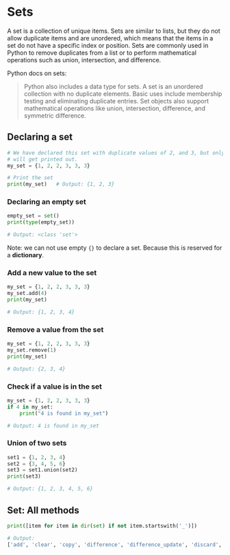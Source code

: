 # Sets

A set is a collection of unique items. Sets are similar to lists, but they do not allow duplicate items and are unordered, which means that the items in a set do not have a specific index or position. Sets are commonly used in Python to remove duplicates from a list or to perform mathematical operations such as union, intersection, and difference.

Python docs on sets:
> Python also includes a data type for sets. A set is an unordered collection with no duplicate elements. Basic uses include membership testing and eliminating duplicate entries. Set objects also support mathematical operations like union, intersection, difference, and symmetric difference.

## Declaring a set

```python
# We have declared this set with duplicate values of 2, and 3, but only one copy of each value
# will get printed out.
my_set = {1, 2, 2, 3, 3, 3}

# Print the set
print(my_set)   # Output: {1, 2, 3}
```

### Declaring an empty set

```python
empty_set = set()
print(type(empty_set))

# Output: <class 'set'>
```

Note: we can not use empty `{}` to declare a set. Because this is reserved for a **dictionary**.

### Add a new value to the set

```python
my_set = {1, 2, 2, 3, 3, 3}
my_set.add(4)
print(my_set)   

# Output: {1, 2, 3, 4}
```

### Remove a value from the set

```python
my_set = {1, 2, 2, 3, 3, 3}
my_set.remove(1)
print(my_set)   

# Output: {2, 3, 4}
```

### Check if a value is in the set

```python
my_set = {1, 2, 2, 3, 3, 3}
if 4 in my_set:
    print("4 is found in my_set")

# Output: 4 is found in my_set
```

### Union of two sets

```python
set1 = {1, 2, 3, 4}
set2 = {3, 4, 5, 6}
set3 = set1.union(set2)
print(set3)  

# Output: {1, 2, 3, 4, 5, 6}
```

## Set: All methods

```python
print([item for item in dir(set) if not item.startswith('_')])

# Output:
['add', 'clear', 'copy', 'difference', 'difference_update', 'discard', 'intersection', 'intersection_update', 'isdisjoint', 'issubset', 'issuperset', 'pop', 'remove', 'symmetric_difference', 'symmetric_difference_update', 'union', 'update']
```

##
